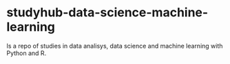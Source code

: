 # studyhub-data-science-machine-learning
Is a repo of studies in data analisys, data science and machine learning with Python and R.
